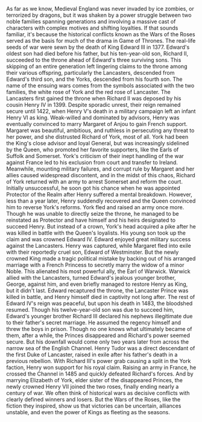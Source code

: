 
As far as we know,
Medieval England was never invaded
by ice zombies,
or terrorized by dragons,
but it was shaken by a power struggle
between two noble families
spanning generations
and involving a massive 
cast of characters
with complex motives 
and shifting loyalties.
If that sounds familiar,
it&#39;s because the historical conflicts
known as the Wars of the Roses
served as the basis for much 
of the drama in Game of Thrones.
The real-life seeds of war were sewn 
by the death of King Edward III in 1377.
Edward&#39;s oldest son 
had died before his father,
but his ten-year-old son, Richard II,
succeeded to the throne 
ahead of Edward&#39;s three surviving sons.
This skipping of an entire generation
left lingering claims to the throne
among their various offspring,
particularly the Lancasters,
descended from Edward&#39;s third son,
and the Yorks, descended 
from his fourth son.
The name of the ensuing wars
comes from the symbols 
associated with the two families,
the white rose of York
and the red rose of Lancaster.
The Lancasters first gained the throne
when Richard II was deposed 
by his cousin Henry IV in 1399.
Despite sporadic unrest,
their reign remained secure until 1422,
when Henry V&#39;s death 
in a military campaign
left an infant Henry VI as king.
Weak-willed and dominated by advisors,
Henry was eventually convinced to marry
Margaret of Anjou to gain French support.
Margaret was beautiful, ambitious,
and ruthless in persecuting 
any threat to her power,
and she distrusted 
Richard of York, most of all.
York had been the King&#39;s close advisor
and loyal General,
but was increasingly 
sidelined by the Queen,
who promoted her favorite supporters,
like the Earls of Suffolk and Somerset.
York&#39;s criticism of their inept handling
of the war against France
led to his exclusion from court
and transfer to Ireland.
Meanwhile, mounting military failures,
and corrupt rule by Margaret 
and her allies
caused widespread discontent,
and in the midst of this chaos,
Richard of York returned with an army
to arrest Somerset and reform the court.
Initially unsuccessful, 
he soon got his chance
when he was appointed 
Protector of the Realm
after Henry suffered a mental breakdown.
However, less than a year later,
Henry suddendly recovered
and the Queen convinced him 
to reverse York&#39;s reforms.
York fled and raised an army once more.
Though he was unable 
to directly seize the throne,
he managed to be reinstated as Protector
and have himself and his heirs designated
to succeed Henry.
But instead of a crown,
York&#39;s head acquired a pike
after he was killed in battle
with the Queen&#39;s loyalists.
His young son took up the claim
and was crowned Edward IV.
Edward enjoyed great military success
against the Lancasters.
Henry was captured,
while Margaret fled into exile
with their reportedly cruel son, 
Edward of Westminster.
But the newly crowned King
made a tragic political mistake
by backing out of his arranged marriage
with a French Princess
to secretly marry the widow
of a minor Noble.
This alienated his most powerful ally,
the Earl of Warwick.
Warwick allied with the Lancasters,
turned Edward&#39;s jealous 
younger brother, George, against him,
and even briefly managed 
to restore Henry as King,
but it didn&#39;t last.
Edward recaptured the throne,
the Lancaster Prince was killed in battle,
and Henry himself died 
in captivity not long after.
The rest of Edward IV&#39;s reign 
was peaceful,
but upon his death in 1483, 
the bloodshed resumed.
Though his twelve-year-old son
was due to succeed him,
Edward&#39;s younger brother Richard III
declared his nephews illegitimate
due to their father&#39;s secret marriage.
He assumed the regency himself
and threw the boys in prison.
Though no one knows what ultimately
became of them,
after a while, the Princes disappeared
and Richard&#39;s power seemed secure.
But his downfall would come
only two years later
from across the narrow sea
of the English Channel.
Henry Tudor was a direct descendant
of the first Duke of Lancaster,
raised in exile after his father&#39;s 
death in a previous rebellion.
With Richard III&#39;s power grab
causing a split in the York faction,
Henry won support for his royal claim.
Raising an army in France,
he crossed the Channel in 1485
and quickly defeated Richard&#39;s forces.
And by marrying Elizabeth of York,
elder sister of the disappeared Princes,
the newly crowned Henry VII
joined the two roses,
finally ending nearly a century of war.
We often think of historical wars
as decisive conflicts
with clearly defined winners and losers.
But the Wars of the Roses,
like the fiction they inspired,
show us that victories
can be uncertain,
alliances unstable,
and even the power of Kings
as fleeting as the seasons.
